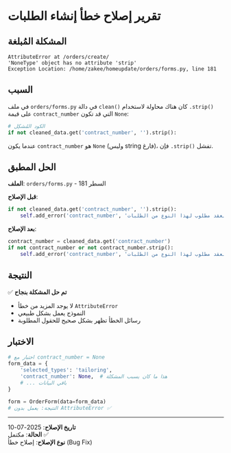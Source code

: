 # تقرير إصلاح خطأ إنشاء الطلبات

## المشكلة المُبلغة
```
AttributeError at /orders/create/
'NoneType' object has no attribute 'strip'
Exception Location: /home/zakee/homeupdate/orders/forms.py, line 181
```

## السبب
في ملف `orders/forms.py` في دالة `clean()` كان هناك محاولة لاستخدام `.strip()` على قيمة `contract_number` التي قد تكون `None`:

```python
# الكود المُشكِل
if not cleaned_data.get('contract_number', '').strip():
```

عندما يكون `contract_number` هو `None` (وليس string فارغ)، فإن `.strip()` تفشل.

## الحل المطبق

**الملف**: `orders/forms.py` - السطر 181

**قبل الإصلاح**:
```python
if not cleaned_data.get('contract_number', '').strip():
    self.add_error('contract_number', 'رقم العقد مطلوب لهذا النوع من الطلبات')
```

**بعد الإصلاح**:
```python
contract_number = cleaned_data.get('contract_number')
if not contract_number or not contract_number.strip():
    self.add_error('contract_number', 'رقم العقد مطلوب لهذا النوع من الطلبات')
```

## النتيجة

✅ **تم حل المشكلة بنجاح**
- لا يوجد المزيد من خطأ `AttributeError`
- النموذج يعمل بشكل طبيعي
- رسائل الخطأ تظهر بشكل صحيح للحقول المطلوبة

## الاختبار

```python
# اختبار مع contract_number = None
form_data = {
    'selected_types': 'tailoring',
    'contract_number': None,  # هذا ما كان يسبب المشكلة
    # ... باقي البيانات
}

form = OrderForm(data=form_data)
# النتيجة: يعمل بدون AttributeError ✅
```

---
**تاريخ الإصلاح**: 2025-07-10  
**الحالة**: مكتمل ✅  
**نوع الإصلاح**: إصلاح خطأ (Bug Fix) 
